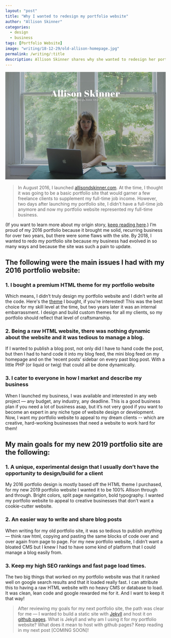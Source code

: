 ```yaml
---
layout: "post"
title: "Why I wanted to redesign my portfolio website"
author: "Allison Skinner"
categories:
  - design
  - business
tags: [Portfolio Website]
image: "writing/18-12-29/old-allison-homepage.jpg"
permalink: /writing/:title
description: Allison Skinner shares why she wanted to redesign her portfolio website for her business Allison Skinner Web Design and Development
---
```


![Homepage of 2016 version of Allison Skinner Web Design and Development website](../assets/img/writing/18-12-29/old-allison-homepage.jpg)

>In August 2016, I launched [allisondskinner.com](https://allisondskinner.com). At the time, I thought it was going to be a basic portfolio site that would garner a few freelance clients to supplement my full-time job income. However, two days after launching my portfolio site, I didn’t have a full-time job anymore and now my portfolio website represented my full-time business.

(If you want to learn more about my origin story, [keep reading here](/writing/One-Year-Full-Time-Freelancing-What-Ive-Learned-Pt-1).) I’m proud of my 2016 portfolio because it brought me solid, recurring business for over two years, but there were some flaws with the site.
By 2018, I wanted to redo my portfolio site because my business had evolved in so many ways and because the site was such a pain to update.

## The following were the main issues I had with my 2016 portfolio website:

### 1. I bought a premium HTML theme for my portfolio website
Which means, I didn’t truly design my portfolio website and I didn’t write all the code. Here's the [theme](https://themeforest.net/item/sartre-creative-multipurpose-html-template/13912008) I bought, if you're interested! This was the best choice for my skill level at the time, but two years later it was an internal embarrassment. I design and build custom themes for all my clients, so my portfolio should reflect that level of craftsmanship.

### 2. Being a raw HTML website, there was nothing dynamic about the website and it was tedious to manage a blog.
If I wanted to publish a blog post, not only did I have to hand code the post, but then I had to hand code it into my blog feed, the mini blog feed on my homepage and on the ‘recent posts’ sidebar on every past blog post. With a little PHP (or liquid or twig) that could all be done dynamically.

### 3. I cater to everyone in how I market and describe my business
When I launched my business, I was available and interested in any web project — any budget, any industry, any deadline. This is a good business plan if you need a lot of business asap, but it’s not very good if you want to become an expert in any niche type of website design or development. Now, I want my portfolio website to appeal to my dream clients -- which are creative, hard-working businesses that need a website to work hard for them!

## My main goals for my new 2019 portfolio site are the following:

### 1. A unique, experimental design that I usually don’t have the opportunity to design/build for a client
My 2016 portfolio design is mostly based off the HTML theme I purchased, for my new 2019 portfolio website I wanted it to be 100% Allison through and through. Bright colors, split page navigation, bold typography. I wanted my portfolio website to appeal to creative businesses that don’t want a cookie-cutter website.

### 2. An easier way to write and share blog posts
When writing for my old portfolio site, it was so tedious to publish anything — think raw html, copying and pasting the same blocks of code over and over again from page to page. For my new portfolio website, I didn’t want a bloated CMS but I knew I had to have some kind of platform that I could manage a blog easily from.

### 3. Keep my high SEO rankings and fast page load times.
The two big things that worked on my portfolio website was that it ranked well on google search results and that it loaded really fast. I can attribute this to having a raw HTML website with no heavy CMS or database to load. It was clean, lean code and google rewarded me for it. And I want to keep it that way!

>After reviewing my goals for my next portfolio site, the path was clear for me — I wanted to build a static site with [Jekyll](https://jekyllrb.com/) and host it on [github pages](https://pages.github.com/). What is Jekyll and why am I using it for my portfolio website? What does it mean to host with github pages? Keep reading in my next post [COMING SOON]!
